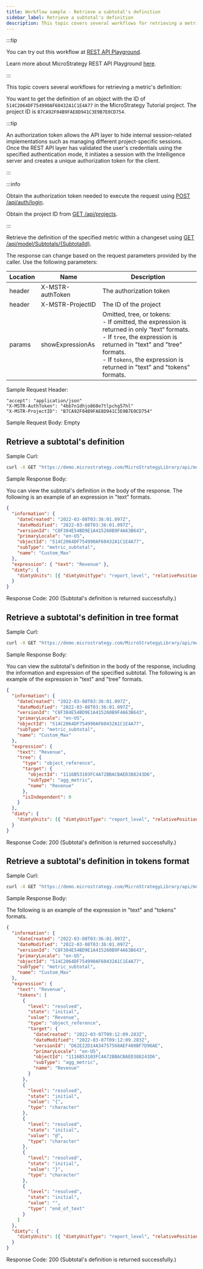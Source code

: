 ```yaml
---
title: Workflow sample - Retrieve a subtotal's definition
sidebar_label: Retrieve a subtotal's definition
description: This topic covers several workflows for retrieving a metric's definition.
---
```


:::tip

You can try out this workflow at [REST API Playground](https://www.postman.com/microstrategysdk/workspace/microstrategy-rest-api/folder/16131298-d1504a52-db9a-4d71-99d2-0ffbd82ee91a?ctx=documentation).

Learn more about MicroStrategy REST API Playground [here](/docs/getting-started/playground.md).

:::

This topic covers several workflows for retrieving a metric's definition:

You want to get the definition of an object with the ID of `514C2064DF754990AF60432A1C1E4A77` in the MicroStrategy Tutorial project. The project ID is `B7CA92F04B9FAE8D941C3E9B7E0CD754`.

:::tip

An authorization token allows the API layer to hide internal session-related implementations such as managing different project-specific sessions. Once the REST API layer has validated the user's credentials using the specified authentication mode, it initiates a session with the Intelligence server and creates a unique authorization token for the client.

:::

:::info

Obtain the authorization token needed to execute the request using [POST /api/auth/login](https://demo.microstrategy.com/MicroStrategyLibrary/api-docs/index.html#/Authentication/postLogin).

Obtain the project ID from [GET /api/projects](https://demo.microstrategy.com/MicroStrategyLibrary/api-docs/index.html#/Projects/getProjects_1).

:::

Retrieve the definition of the specified metric within a changeset using [GET /api/model/Subtotals/{SubtotalId}](https://demo.microstrategy.com/MicroStrategyLibrary/api-docs/index.html#/Formulas/ms-getFormulaDetails).

The response can change based on the request parameters provided by the caller. Use the following parameters:

| Location | Name             | Description                                                                                                                                                                                                                                            |
| -------- | ---------------- | ------------------------------------------------------------------------------------------------------------------------------------------------------------------------------------------------------------------------------------------------------ |
| header   | X-MSTR-authToken | The authorization token                                                                                                                                                                                                                                |
| header   | X-MSTR-ProjectID | The ID of the project                                                                                                                                                                                                                                  |
| params   | showExpressionAs | Omitted, tree, or tokens:<br/>- If omitted, the expression is returned in only “text“ formats.<br/>- If `tree`, the expression is returned in "text" and "tree" formats.<br/>- If `tokens`, the expression is returned in "text" and "tokens" formats. |

Sample Request Header:

```http
"accept": "application/json"
"X-MSTR-AuthToken": "4bb7n1dhjo860e7tlpchg57hl"
"X-MSTR-ProjectID": "B7CA92F04B9FAE8D941C3E9B7E0CD754"
```

Sample Request Body: Empty

## Retrieve a subtotal's definition

Sample Curl:

```bash
curl -X GET "https://demo.microstrategy.com/MicroStrategyLibrary/api/model/subtotals/514C2064DF754990AF60432A1C1E4A77" -H "accept: application/json" -H "X-MSTR-AuthToken": "4bb7n1dhjo860e7tlpchg57hl" -H "X-MSTR-ProjectID": "B7CA92F04B9FAE8D941C3E9B7E0CD754"
```

Sample Response Body:

You can view the subtotal's definition in the body of the response. The following is an example of an expression in "text" formats.

```json
{
  "information": {
    "dateCreated": "2022-03-08T03:36:01.097Z",
    "dateModified": "2022-03-08T03:36:01.097Z",
    "versionId": "C8F384E54BD9E1A415260B9F4A63B643",
    "primaryLocale": "en-US",
    "objectId": "514C2064DF754990AF60432A1C1E4A77",
    "subType": "metric_subtotal",
    "name": "Custom_Max"
  },
  "expression": { "text": "Revenue" },
  "dimty": {
    "dimtyUnits": [{ "dimtyUnitType": "report_level", "relativePosition": 0 }]
  }
}
```

Response Code: 200 (Subtotal's definition is returned successfully.)

## Retrieve a subtotal's definition in tree format

Sample Curl:

```bash
curl -X GET "https://demo.microstrategy.com/MicroStrategyLibrary/api/model/subtotals/514C2064DF754990AF60432A1C1E4A77?showExpressionAs=tree" -H "accept: application/json" -H "X-MSTR-AuthToken": "4bb7n1dhjo860e7tlpchg57hl" -H "X-MSTR-ProjectID": "B7CA92F04B9FAE8D941C3E9B7E0CD754"
```

Sample Response Body:

You can view the subtotal's definition in the body of the response, including the information and expression of the specified subtotal. The following is an example of the expression in "text" and "tree" formats.

```json
{
  "information": {
    "dateCreated": "2022-03-08T03:36:01.097Z",
    "dateModified": "2022-03-08T03:36:01.097Z",
    "versionId": "C8F384E54BD9E1A415260B9F4A63B643",
    "primaryLocale": "en-US",
    "objectId": "514C2064DF754990AF60432A1C1E4A77",
    "subType": "metric_subtotal",
    "name": "Custom_Max"
  },
  "expression": {
    "text": "Revenue",
    "tree": {
      "type": "object_reference",
      "target": {
        "objectId": "1116B53103FC4A72BBACBAED388243D6",
        "subType": "agg_metric",
        "name": "Revenue"
      },
      "isIndependent": 0
    }
  },
  "dimty": {
    "dimtyUnits": [{ "dimtyUnitType": "report_level", "relativePosition": 0 }]
  }
}
```

Response Code: 200 (Subtotal's definition is returned successfully.)

## Retrieve a subtotal's definition in tokens format

Sample Curl:

```bash
curl -X GET "https://demo.microstrategy.com/MicroStrategyLibrary/api/model/subtotals/514C2064DF754990AF60432A1C1E4A77?showExpressionAs=tokens" -H "accept: application/json" -H "X-MSTR-AuthToken": "4bb7n1dhjo860e7tlpchg57hl" -H "X-MSTR-ProjectID": "B7CA92F04B9FAE8D941C3E9B7E0CD754"
```

Sample Response Body:

The following is an example of the expression in "text" and "tokens" formats.

```json
{
  "information": {
    "dateCreated": "2022-03-08T03:36:01.097Z",
    "dateModified": "2022-03-08T03:36:01.097Z",
    "versionId": "C8F384E54BD9E1A415260B9F4A63B643",
    "primaryLocale": "en-US",
    "objectId": "514C2064DF754990AF60432A1C1E4A77",
    "subType": "metric_subtotal",
    "name": "Custom_Max"
  },
  "expression": {
    "text": "Revenue",
    "tokens": [
      {
        "level": "resolved",
        "state": "initial",
        "value": "Revenue",
        "type": "object_reference",
        "target": {
          "dateCreated": "2022-03-07T09:12:09.283Z",
          "dateModified": "2022-03-07T09:12:09.283Z",
          "versionId": "D62E22D14A34757568AEF480BF7D96AE",
          "primaryLocale": "en-US",
          "objectId": "1116B53103FC4A72BBACBAED388243D6",
          "subType": "agg_metric",
          "name": "Revenue"
        }
      },
      {
        "level": "resolved",
        "state": "initial",
        "value": "{",
        "type": "character"
      },
      {
        "level": "resolved",
        "state": "initial",
        "value": "@",
        "type": "character"
      },
      {
        "level": "resolved",
        "state": "initial",
        "value": "}",
        "type": "character"
      },
      {
        "level": "resolved",
        "state": "initial",
        "value": "",
        "type": "end_of_text"
      }
    ]
  },
  "dimty": {
    "dimtyUnits": [{ "dimtyUnitType": "report_level", "relativePosition": 0 }]
  }
}
```

Response Code: 200 (Subtotal's definition is returned successfully.)
